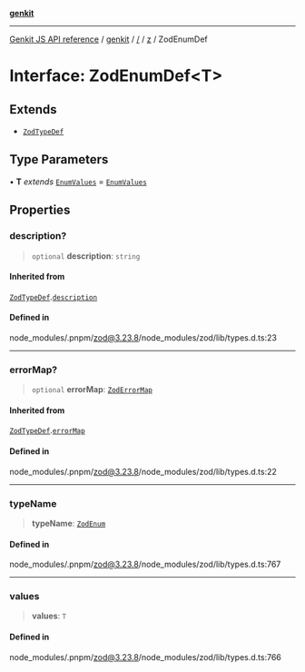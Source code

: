 [**genkit**](../../../README.md)

***

[Genkit JS API reference](../../../../README.md) / [genkit](../../../README.md) / [/](../../../README.md) / [z](../README.md) / ZodEnumDef

# Interface: ZodEnumDef\<T\>

## Extends

- [`ZodTypeDef`](ZodTypeDef.md)

## Type Parameters

• **T** *extends* [`EnumValues`](../type-aliases/EnumValues.md) = [`EnumValues`](../type-aliases/EnumValues.md)

## Properties

### description?

> `optional` **description**: `string`

#### Inherited from

[`ZodTypeDef`](ZodTypeDef.md).[`description`](ZodTypeDef.md#description)

#### Defined in

node\_modules/.pnpm/zod@3.23.8/node\_modules/zod/lib/types.d.ts:23

***

### errorMap?

> `optional` **errorMap**: [`ZodErrorMap`](../type-aliases/ZodErrorMap.md)

#### Inherited from

[`ZodTypeDef`](ZodTypeDef.md).[`errorMap`](ZodTypeDef.md#errormap)

#### Defined in

node\_modules/.pnpm/zod@3.23.8/node\_modules/zod/lib/types.d.ts:22

***

### typeName

> **typeName**: [`ZodEnum`](../enumerations/ZodFirstPartyTypeKind.md#zodenum)

#### Defined in

node\_modules/.pnpm/zod@3.23.8/node\_modules/zod/lib/types.d.ts:767

***

### values

> **values**: `T`

#### Defined in

node\_modules/.pnpm/zod@3.23.8/node\_modules/zod/lib/types.d.ts:766
